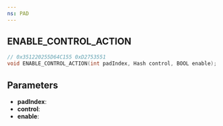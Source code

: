 ```yaml
---
ns: PAD
---
```

## ENABLE_CONTROL_ACTION

```c
// 0x351220255D64C155 0xD2753551
void ENABLE_CONTROL_ACTION(int padIndex, Hash control, BOOL enable);
```

## Parameters
* **padIndex**:
* **control**:
* **enable**:
